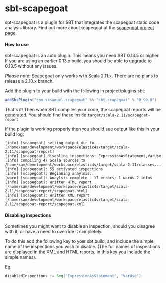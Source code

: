 sbt-scapegoat
=============

sbt-scapegoat is a plugin for SBT that integrates the scapegoat static code analysis library. Find out more about scapegoat at the [scapegoat project page](https://github.com/sksamuel/scapegoat).

#### How to use

sbt-scapegoat is an auto plugin. This means you need SBT 0.13.5 or higher. If you are using an earlier 0.13.x build, you should be able to upgrade to 0.13.5 without any issues.

*Please note*: Scapegoat only works with Scala 2.11.x. There are no plans to release a 2.10.x branch.

Add the plugin to your build with the following in project/plugins.sbt:

```scala
addSbtPlugin("com.sksamuel.scapegoat" %% "sbt-scapegoat" % "0.90.0")
```

That's it! Then when SBT compiles your code, the scapegoat reports will be generated. You should find these inside 
`target/scala-2.11/scapegoat-report`

If the plugin is working properly then you should see output like this in your build log:

```
[info] [scapegoat] setting output dir to [/home/sam/development/workspace/elastic4s/target/scala-2.11/scapegoat-report]
[info] [scapegoat] disabling inspections: ExpressionAsStatement,VarUse
[info] Compiling 47 Scala sources to /home/sam/development/workspace/elastic4s/target/scala-2.11/classes...
[info] [scapegoat]: 55 activated inspections
[info] [scapegoat]: Beginning anaylsis...
[warn] [scapegoat]: Anaylsis complete - 17 errors; 1 warns 2 infos
[info] [scapegoat]: Written HTML report [/home/sam/development/workspace/elastic4s/target/scala-2.11/scapegoat-report/scapegoat.html]
[info] [scapegoat]: Written XML report [/home/sam/development/workspace/elastic4s/target/scala-2.11/scapegoat-report/scapegoat.xml]
```

#### Disabling inspections

Sometimes you might want to disable an inspection, should you disagree with it, or have a need to override it completely.

To do this add the following key to your sbt build, and include the simple name of the inspections you wish to disable. (The full names of inspections are displayed in the XML and HTML reports, in this key you include the simple names).

Eg,

```scala
disabledInspections := Seq("ExpressionAsStatement", "VarUse")
```

